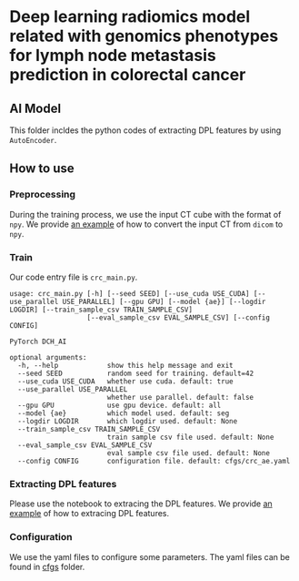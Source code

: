 # Deep learning radiomics model related with genomics phenotypes for lymph node metastasis prediction in colorectal cancer

## AI Model
This folder incldes the python codes of extracting DPL features by using `AutoEncoder`.

## How to use

### Preprocessing
During the training process, we use the input CT cube with the format of `npy`. We provide [an example](jupyter_notebooks/ct2npy.ipynb) of how to convert the input CT from `dicom` to `npy`.

### Train

Our code entry file is `crc_main.py`.

```
usage: crc_main.py [-h] [--seed SEED] [--use_cuda USE_CUDA] [--use_parallel USE_PARALLEL] [--gpu GPU] [--model {ae}] [--logdir LOGDIR] [--train_sample_csv TRAIN_SAMPLE_CSV]
                   [--eval_sample_csv EVAL_SAMPLE_CSV] [--config CONFIG]

PyTorch DCH_AI

optional arguments:
  -h, --help            show this help message and exit
  --seed SEED           random seed for training. default=42
  --use_cuda USE_CUDA   whether use cuda. default: true
  --use_parallel USE_PARALLEL
                        whether use parallel. default: false
  --gpu GPU             use gpu device. default: all
  --model {ae}          which model used. default: seg
  --logdir LOGDIR       which logdir used. default: None
  --train_sample_csv TRAIN_SAMPLE_CSV
                        train sample csv file used. default: None
  --eval_sample_csv EVAL_SAMPLE_CSV
                        eval sample csv file used. default: None
  --config CONFIG       configuration file. default: cfgs/crc_ae.yaml
```

### Extracting DPL features
Please use the notebook to extracing the DPL features. We provide [an example](jupyter_notebooks/test_3d_sample.ipynb) of how to extracing DPL features.


### Configuration
We use the yaml files to configure some parameters. The yaml files can be found in [cfgs](cfgs/) folder.